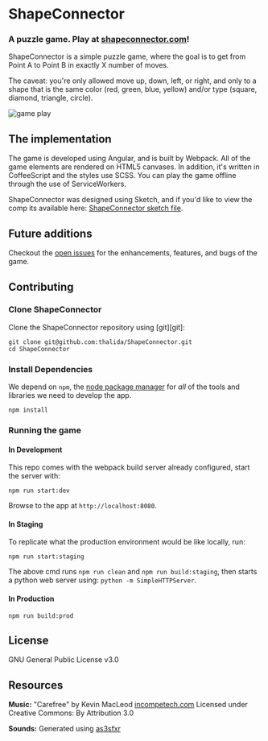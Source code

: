 # ShapeConnector  

### A puzzle game. Play at [shapeconnector.com](http://shapeconnector.com)!

ShapeConnector is a simple puzzle game, where the goal is to get from Point A to Point B in exactly X number of moves.

The caveat: you're only allowed move up, down, left, or right, and only to a shape that is the same color (red, green, blue, yellow) and/or type (square, diamond, triangle, circle).

![game play](https://raw.githubusercontent.com/thalida/ShapeConnector/master/app/assets/images/gameplay.gif)

## The implementation

The game is developed using Angular, and is built by Webpack. All of the game elements are rendered on HTML5 canvases. In addition, it's written in CoffeeScript and the styles use SCSS. You can play the game offline through the use of ServiceWorkers.

ShapeConnector was designed using Sketch, and if you'd like to view the comp its available here: [ShapeConnector sketch file](https://github.com/thalida/ShapeConnector/blob/master/shapeconnector.sketch).


## Future additions
Checkout the [open issues](https://github.com/thalida/ShapeConnector/issues) for the enhancements, features, and bugs of the game.


## Contributing
### Clone ShapeConnector

Clone the ShapeConnector repository using [git][git]:

```
git clone git@github.com:thalida/ShapeConnector.git
cd ShapeConnector
```

### Install Dependencies

We depend on `npm`, the [node package manager](https://www.npmjs.org/) for *all* of the tools and libraries we need to develop the app.

```
npm install
```
### Running the game

#### In Development
This repo comes with the webpack build server already configured, start the server with:

```
npm run start:dev
```

Browse to the app at `http://localhost:8080`.

#### In Staging
To replicate what the production environment would be like locally, run:

```
npm run start:staging
```

The above cmd runs `npm run clean` and `npm run build:staging`, then starts a 
python web server using: `python -m SimpleHTTPServer`.

#### In Production
```
npm run build:prod
```


## License
GNU General Public License v3.0


## Resources
**Music:**
"Carefree" by Kevin MacLeod [incompetech.com](http://incompetech.com)
Licensed under Creative Commons: By Attribution 3.0

**Sounds:** 
Generated using [as3sfxr](http://www.superflashbros.net/as3sfxr/)
